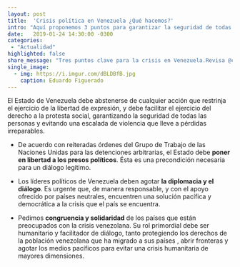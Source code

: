 ```yaml
---
layout: post
title:  'Crisis política en Venezuela ¿Qué hacemos?'
intro: "Aquí proponemos 3 puntos para garantizar la seguridad de todas las personas y evitar una escalada de violencia."
date:   2019-01-24 14:30:00 -0300
categories:
 - "Actualidad"
highlighted: false
share_message: "Tres puntos clave para la crisis en Venezuela.Revisa @ciudadaniai"
single_image:
  - img: https://i.imgur.com/dBLDBfB.jpg
    caption: Eduardo Figuerado
---
```

El Estado de Venezuela debe abstenerse de cualquier acción que restrinja el ejercicio de la libertad de expresión, y debe facilitar el ejercicio del derecho a la protesta social, garantizando la seguridad de todas las personas y evitando una escalada de violencia que lleve a pérdidas irreparables.

* De acuerdo con reiteradas órdenes del Grupo de Trabajo de las Naciones Unidas para las detenciones arbitrarias, el Estado debe **poner en libertad a los presos políticos**. Ésta es una precondición necesaria para un diálogo legítimo.

* Los líderes políticos de Venezuela deben agotar **la diplomacia y el diálogo**. Es urgente que, de manera responsable, y con el apoyo ofrecido por países neutrales, encuentren una solución pacífica y democrática a la crisis que el país se encuentra. 

* Pedimos **congruencia y solidaridad** de los países que están preocupados con la crisis venezolana. Su rol primordial debe ser humanitario y facilitador de diálogo, tanto protegiendo los derechos de la población venezolana que ha migrado a sus países , abrir fronteras y agotar los medios pacíficos para evitar una crisis humanitaria de mayores dimensiones. 

